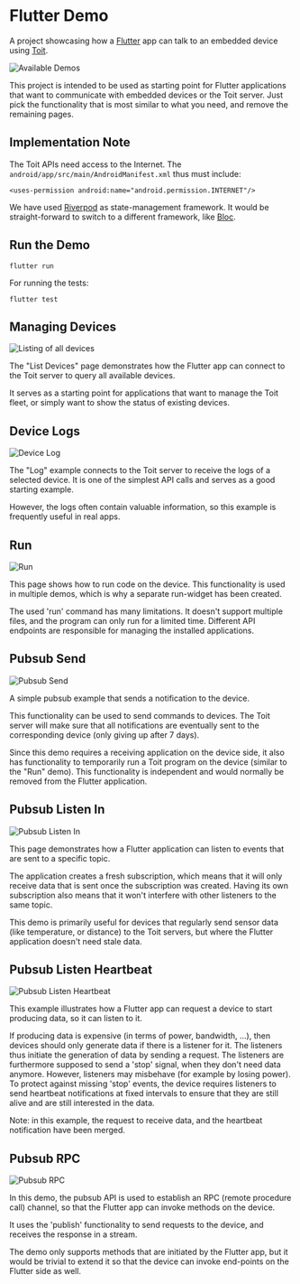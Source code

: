 # Flutter Demo

A project showcasing how a [Flutter] app can talk to an embedded
device using [Toit].

[Flutter]: https://flutter.dev
[Toit]: https://toit.io

![Available Demos](screenshots/home.png?raw=true)

This project is intended to be used as starting point for Flutter
applications that want to communicate with embedded devices or the
Toit server. Just pick the functionality that is most similar to what
you need, and remove the remaining pages.

## Implementation Note
The Toit APIs need access to the Internet.
The `android/app/src/main/AndroidManifest.xml` thus must include:

```
<uses-permission android:name="android.permission.INTERNET"/>
```

We have used [Riverpod](https://riverpod.dev) as state-management
framework. It would be straight-forward to switch to a different
framework, like [Bloc](https://bloclibrary.dev).

## Run the Demo

``` shell
flutter run
```

For running the tests:
```
flutter test
```

## Managing Devices

![Listing of all devices](screenshots/listing.png?raw=true)

The "List Devices" page demonstrates how the Flutter app can
connect to the Toit server to query all available devices.

It serves as a starting point for applications that want to
manage the Toit fleet, or simply want to show the status of
existing devices.

## Device Logs

![Device Log](screenshots/log.png?raw=true)

The "Log" example connects to the Toit server to receive the logs
of a selected device. It is one of the simplest API calls and
serves as a good starting example.

However, the logs often contain valuable information, so this
example is frequently useful in real apps.

## Run

![Run](screenshots/run.png?raw=true)

This page shows how to run code on the device. This functionality is
used in multiple demos, which is why a separate run-widget has been
created.

The used 'run' command has many limitations. It doesn't support multiple
files, and the program can only run for a limited time. Different API
endpoints are responsible for managing the installed applications. 

## Pubsub Send

![Pubsub Send](screenshots/pubsub_send.png?raw=true)

A simple pubsub example that sends a notification to the device.

This functionality can be used to send commands to devices. The Toit
server will make sure that all notifications are eventually sent to
the corresponding device (only giving up after 7 days).

Since this demo requires a receiving application on the device side,
it also has functionality to temporarily run a Toit program on the
device (similar to the "Run" demo). This functionality is independent
and would normally be removed from the Flutter application.

## Pubsub Listen In

![Pubsub Listen In](screenshots/pubsub_listen_in.png?raw=true)

This page demonstrates how a Flutter application can listen to events
that are sent to a specific topic.

The application creates a fresh subscription, which means that it will
only receive data that is sent once the subscription was created. Having
its own subscription also means that it won't interfere with other
listeners to the same topic.

This demo is primarily useful for devices that regularly send sensor data
(like temperature, or distance) to the Toit servers, but where the Flutter
application doesn't need stale data.

## Pubsub Listen Heartbeat

![Pubsub Listen Heartbeat](screenshots/pubsub_listen_heartbeat.png?raw=true)

This example illustrates how a Flutter app can request a device to start
producing data, so it can listen to it.

If producing data is expensive (in terms of power, bandwidth, ...), then
devices should only generate data if there is a listener for it. The
listeners thus initiate the generation of data by sending a request.
The listeners are furthermore supposed to send a 'stop' signal, when they
don't need data anymore. However, listeners may misbehave (for example by
losing power). To protect against missing 'stop' events, the device
requires listeners to send heartbeat notifications at fixed intervals to
ensure that they are still alive and are still interested in the data.

Note: in this example, the request to receive data, and the heartbeat
notification have been merged.

## Pubsub RPC

![Pubsub RPC](screenshots/pubsub_rpc.png?raw=true)

In this demo, the pubsub API is used to establish an RPC (remote procedure
call) channel, so that the Flutter app can invoke methods on the device.

It uses the 'publish' functionality to send requests to the device, and
receives the response in a stream.

The demo only supports methods that are initiated by the Flutter app, but
it would be trivial to extend it so that the device can invoke end-points on
the Flutter side as well.
